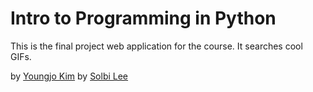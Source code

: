 # Intro to Programming in Python

This is the final project web application for the course. It searches cool GIFs. 

by [Youngjo Kim](https://www.linkedin.com/in/young-jo-kim-4377559)
by [Solbi Lee](https://www.linkedin.com/in/solbi-lee-8610a1107)
